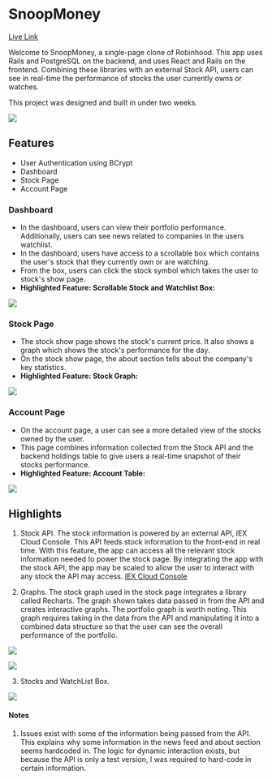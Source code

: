 # SnoopMoney

[Live Link](https://snoopmoney.herokuapp.com/#/login)

Welcome to SnoopMoney, a single-page clone of Robinhood. This app uses Rails and PostgreSQL on the backend, and uses React and Rails on the frontend. Combining these libraries with an external Stock API, users can see in real-time the performance of stocks the user currently owns or watches.  

This project was designed and built in under two weeks. 

![](https://user-images.githubusercontent.com/29221213/69450047-dc571d80-0d21-11ea-9b9f-e9e1e535d92b.png)

## Features
* User Authentication using BCrypt
* Dashboard 
* Stock Page 
* Account Page 

### Dashboard
* In the dashboard, users can view their portfolio performance. Additionally, users can see news related to companies in the users watchlist. 
* In the dashboard, users have access to a scrollable box which contains the user's stock that they currently own or are watching. 
* From the box, users can click the stock symbol which takes the user to stock's show page.
* **Highlighted Feature: Scrollable Stock and Watchlist Box:** 

![](https://user-images.githubusercontent.com/29221213/69449270-263f0400-0d20-11ea-86d1-8f9340a67dbf.png)

### Stock Page

* The stock show page shows the stock's current price. It also shows a graph which shows the stock's performance for the day. 
* On the stock show page, the about section tells about the company's key statistics.  
* **Highlighted Feature: Stock Graph:** 

![](https://user-images.githubusercontent.com/29221213/69449274-29d28b00-0d20-11ea-9e70-9ff4edb3135f.png)

### Account Page 
* On the account page, a user can see a more detailed view of the stocks owned by the user. 
* This page combines information collected from the Stock API and the backend holdings table to give users a real-time snapshot of their stocks performance. 
* **Highlighted Feature: Account Table:**

![](https://user-images.githubusercontent.com/29221213/69450956-e712b200-0d23-11ea-8974-01755f065f67.png)

## Highlights 
1. Stock API. The stock information is powered by an external API, IEX Cloud Console. This API feeds stock information to the front-end in real time. With this feature, the app can access all the relevant stock information needed to power the stock page. By integrating the app with the stock API, the app may be scaled to allow the user to interact with any stock the API may access. [IEX Cloud Console](https://iexcloud.io/)

2. Graphs. The stock graph used in the stock page integrates a library called Recharts. The graph shown takes data passed in from the API and creates interactive graphs. The portfolio graph is worth noting. This graph requires taking in the data from the API and manipulating it into a combined data structure so that the user can see the overall performance of the portfolio.

![](https://user-images.githubusercontent.com/29221213/69453158-ef212080-0d28-11ea-8f28-3b800f8a7bd2.png)

![](https://user-images.githubusercontent.com/29221213/69449277-2b03b800-0d20-11ea-997e-fbf334106ed6.png)

3. Stocks and WatchList Box.


![](https://user-images.githubusercontent.com/29221213/69449273-2808c780-0d20-11ea-88be-6c0b08498ecc.png)

#### Notes
1. Issues exist with some of the information being passed from the API. This explains why some information in the news feed and about section seems hardcoded in. The logic for dynamic interaction exists, but because the API is only a test version, I was required to hard-code in certain information. 
